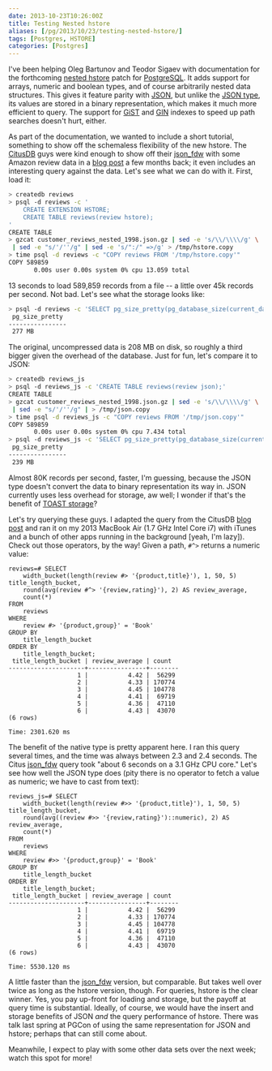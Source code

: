 ```yaml
--- 
date: 2013-10-23T10:26:00Z
title: Testing Nested hstore
aliases: [/pg/2013/10/23/testing-nested-hstore/]
tags: [Postgres, HSTORE]
categories: [Postgres]
---
```


I've been helping Oleg Bartunov and Teodor Sigaev with documentation for the
forthcoming [nested hstore] patch for [PostgreSQL]. It adds support for
arrays, numeric and boolean types, and of course arbitrarily nested data
structures. This gives it feature parity with [JSON], but unlike the
[JSON type], its values are stored in a binary representation, which makes it
much more efficient to query. The support for [GiST] and [GIN] indexes to
speed up path searches doesn't hurt, either.

As part of the documentation, we wanted to include a short tutorial, something
to show off the schemaless flexibility of the new hstore. The [CitusDB] guys
were kind enough to show off their [json_fdw] with some Amazon review data in
a [blog post] a few months back; it even includes an interesting query against
the data. Let's see what we can do with it. First, load it:

``` bash
> createdb reviews
> psql -d reviews -c '
    CREATE EXTENSION HSTORE;
    CREATE TABLE reviews(review hstore);
'
CREATE TABLE
> gzcat customer_reviews_nested_1998.json.gz | sed -e 's/\\/\\\\/g' \
 | sed -e "s/'/''/g" | sed -e 's/":/" =>/g' > /tmp/hstore.copy
> time psql -d reviews -c "COPY reviews FROM '/tmp/hstore.copy'"
COPY 589859
       0.00s user 0.00s system 0% cpu 13.059 total
```

13 seconds to load 589,859 records from a file -- a little over 45k records
per second. Not bad. Let's see what the storage looks like:

``` bash
> psql -d reviews -c 'SELECT pg_size_pretty(pg_database_size(current_database()));'
 pg_size_pretty 
----------------
 277 MB
```

The original, uncompressed data is 208 MB on disk, so roughly a third bigger
given the overhead of the database. Just for fun, let's compare it to JSON:

``` bash
> createdb reviews_js
> psql -d reviews_js -c 'CREATE TABLE reviews(review json);'
CREATE TABLE
> gzcat customer_reviews_nested_1998.json.gz | sed -e 's/\\/\\\\/g' \
 | sed -e "s/'/''/g" | > /tmp/json.copy
> time psql -d reviews_js -c "COPY reviews FROM '/tmp/json.copy'"
COPY 589859
       0.00s user 0.00s system 0% cpu 7.434 total
> psql -d reviews_js -c 'SELECT pg_size_pretty(pg_database_size(current_database()));'
 pg_size_pretty 
----------------
 239 MB
```

Almost 80K records per second, faster, I'm guessing, because the JSON type
doesn't convert the data to binary representation its way in. JSON currently
uses less overhead for storage, aw well; I wonder if that's the benefit of
[TOAST storage]?

Let's try querying these guys. I adapted the query from the CitusDB [blog
post] and ran it on my 2013 MacBook Air (1.7 GHz Intel Core i7) with iTunes
and a bunch of other apps running in the background [yeah, I'm lazy]). Check
out those operators, by the way! Given a path, `#^>` returns a numeric value:

``` postgres
reviews=# SELECT
    width_bucket(length(review #> '{product,title}'), 1, 50, 5) title_length_bucket,
    round(avg(review #^> '{review,rating}'), 2) AS review_average,
    count(*)
FROM
    reviews
WHERE
    review #> '{product,group}' = 'Book'
GROUP BY
    title_length_bucket
ORDER BY
    title_length_bucket;
 title_length_bucket | review_average | count  
---------------------+----------------+--------
                   1 |           4.42 |  56299
                   2 |           4.33 | 170774
                   3 |           4.45 | 104778
                   4 |           4.41 |  69719
                   5 |           4.36 |  47110
                   6 |           4.43 |  43070
(6 rows)

Time: 2301.620 ms
```

The benefit of the native type is pretty apparent here. I ran this query
several times, and the time was always between 2.3 and 2.4 seconds. The Citus
[json_fdw] query took "about 6 seconds on a 3.1 GHz CPU core." Let's see how
well the JSON type does (pity there is no operator to fetch a value as
numeric; we have to cast from text):

``` postgres
reviews_js=# SELECT
    width_bucket(length(review #>> '{product,title}'), 1, 50, 5) title_length_bucket,
    round(avg((review #>> '{review,rating}')::numeric), 2) AS review_average,
    count(*)
FROM
    reviews
WHERE
    review #>> '{product,group}' = 'Book'
GROUP BY
    title_length_bucket
ORDER BY
    title_length_bucket;
 title_length_bucket | review_average | count  
---------------------+----------------+--------
                   1 |           4.42 |  56299
                   2 |           4.33 | 170774
                   3 |           4.45 | 104778
                   4 |           4.41 |  69719
                   5 |           4.36 |  47110
                   6 |           4.43 |  43070
(6 rows)

Time: 5530.120 ms
```

A little faster than the [json_fdw] version, but comparable. But takes well
over twice as long as the hstore version, though. For queries, hstore is the
clear winner. Yes, you pay up-front for loading and storage, but the payoff at
query time is substantial. Ideally, of course, we would have the insert and
storage benefits of JSON *and* the query performance of hstore. There was talk
last spring at PGCon of using the same representation for JSON and hstore;
perhaps that can still come about.

Meanwhile, I expect to play with some other data sets over the next week;
watch this spot for more!

[nested hstore]: http://www.sai.msu.su/~megera/postgres/talks/hstore-pgcon-2013.pdf
[PostgreSQL]: http://www.posrgresql.org/
[JSON]: http://json.org/
[JSON type]: http://www.postgresql.org/docs/current/static/datatype-json.html
[GiST]: http://www.postgresql.org/docs/current/static/gist.html
[GIN]: http://www.postgresql.org/docs/current/static/gin.html
[CitusDB]: http://citusdata.com/
[json_fdw]: https://github.com/citusdata/json_fdw
[blog post]: http://citusdata.com/blog/65-run-sql-on-json-files-without-any-data-loads
[TOAST storage]: http://www.postgresql.org/docs/current/static/storage-toast.html

